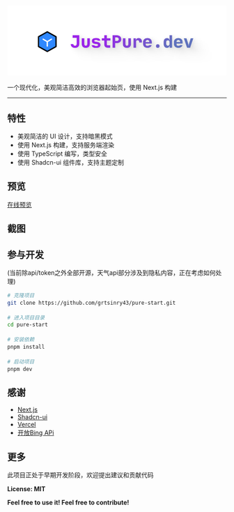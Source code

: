 ![justpure.dev](assets/logo.png)

一个现代化，美观简洁高效的浏览器起始页，使用 Next.js 构建

---

## 特性

- 美观简洁的 UI 设计，支持暗黑模式
- 使用 Next.js 构建，支持服务端渲染
- 使用 TypeScript 编写，类型安全
- 使用 Shadcn-ui 组件库，支持主题定制

## 预览

[在线预览](https://justpure.dev)

## 截图

## 参与开发

(当前除api/token之外全部开源，天气api部分涉及到隐私内容，正在考虑如何处理)

```bash
# 克隆项目
git clone https://github.com/grtsinry43/pure-start.git

# 进入项目目录
cd pure-start

# 安装依赖
pnpm install

# 启动项目
pnpm dev
```

## 感谢

- [Next.js](https://nextjs.org)
- [Shadcn-ui](https://ui.shadcn.com/)
- [Vercel](https://vercel.com)
- [开放Bing APi](https://bing.img.run/api.html)

## 更多

此项目正处于早期开发阶段，欢迎提出建议和贡献代码

**License: MIT**

**Feel free to use it! Feel free to contribute!**
